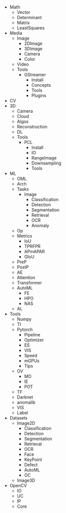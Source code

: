   - Math
      - Vector
      - Determinant
      - Matrix
      - LeastSquares
  - Media
      - Image
          - 2DImage
          - 3DImage
          - Camera
          - Color
      - Video
      - Tools
          - GStreamer
              - Install
              - Concepts
              - Tools
              - Plugins
  - CV
  - 3D
      - Camera
      - Cloud
      - Algos
      - Reconstruction
      - DL
      - Tools
          - PCL
              - Install
              - IO
              - RangeImage
              - Downsampling
              - Tools
  - ML
      - OML
      - Arch
      - Tasks
          - Image
              - Classification
              - Detection
              - Segmentation
              - Retrieval
              - OCR
              - Anomaly
      - Op
      - Metrics
          - IoU
          - TPRFPR
          - APmAPAR
          - GIoU
      - PreP
      - PostP
      - AE
      - Attention
      - Transformer
      - AutoML
          - FE
          - HPO
          - NAS
      - AL
  - Tools
      - Numpy
      - TI
      - Pytorch
          - Pipeline
          - Optimizer
          - ES
          - VIS
          - Speed
          - mGPUs
          - Tips
      - OV
          - MO
          - IE
          - POT
      - TF
      - Darknet
      - anomalib
      - VIS
      - Label
  - Datasets
      - Image2D
          - Classification
          - Detection
          - Segmentation
          - Retrieval
          - OCR
          - Face
          - KeyPoint
          - Defect
          - AutoML
          - OC
      - Image3D
  - OpenCV
      - IO
      - UC
      - IP
      - Core

